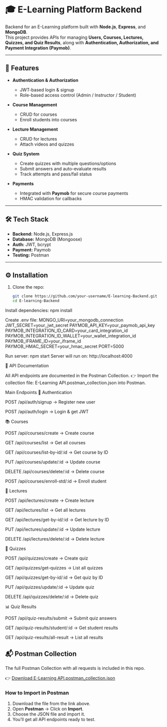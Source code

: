 # 🎓 E-Learning Platform Backend

Backend for an E-Learning platform built with **Node.js**, **Express**, and **MongoDB**.  
This project provides APIs for managing **Users, Courses, Lectures, Quizzes, and Quiz Results**, along with **Authentication, Authorization, and Payment Integration (Paymob)**.

---

## 🚀 Features

- **Authentication & Authorization**
  - JWT-based login & signup
  - Role-based access control (Admin / Instructor / Student)

- **Course Management**
  - CRUD for courses
  - Enroll students into courses

- **Lecture Management**
  - CRUD for lectures
  - Attach videos and quizzes

- **Quiz System**
  - Create quizzes with multiple questions/options
  - Submit answers and auto-evaluate results
  - Track attempts and pass/fail status

- **Payments**
  - Integrated with **Paymob** for secure course payments
  - HMAC validation for callbacks

---

## 🛠️ Tech Stack

- **Backend:** Node.js, Express.js  
- **Database:** MongoDB (Mongoose)  
- **Auth:** JWT, bcrypt  
- **Payment:** Paymob  
- **Testing:** Postman  

---

## ⚙️ Installation

1. Clone the repo:
   ```bash
   git clone https://github.com/your-username/E-learning-Backend.git
   cd E-learning-Backend


Install dependencies: 
npm install


Create .env file:
MONGO_URI=your_mongodb_connection
JWT_SECRET=your_jwt_secret
PAYMOB_API_KEY=your_paymob_api_key
PAYMOB_INTEGRATION_ID_CARD=your_card_integration_id
PAYMOB_INTEGRATION_ID_WALLET=your_wallet_integration_id
PAYMOB_IFRAME_ID=your_iframe_id
PAYMOB_HMAC_SECRET=your_hmac_secret
PORT=5000


Run server:
npm start
  Server will run on: http://localhost:4000


📌 API Documentation

All API endpoints are documented in the Postman Collection.
👉 Import the collection file: E-Learning API.postman_collection.json into Postman.

Main Endpoints
🔑 Authentication

POST /api/auth/signup → Register new user

POST /api/auth/login → Login & get JWT

📚 Courses

POST /api/courses/create → Create course

GET /api/courses/list → Get all courses

GET /api/courses/list-by-id/:id → Get course by ID

PUT /api/courses/update/:id → Update course

DELETE /api/courses/delete/:id → Delete course

POST /api/courses/enroll-std/:id → Enroll student

🎥 Lectures

POST /api/lectures/create → Create lecture

GET /api/lectures/list → Get all lectures

GET /api/lectures/get-by-id/:id → Get lecture by ID

PUT /api/lectures/update/:id → Update lecture

DELETE /api/lectures/delete/:id → Delete lecture

📝 Quizzes

POST /api/quizzes/create → Create quiz

GET /api/quizzes/get-quizzes → List all quizzes

GET /api/quizzes/get-by-id/:id → Get quiz by ID

PUT /api/quizzes/update/:id → Update quiz

DELETE /api/quizzes/delete/:id → Delete quiz

📊 Quiz Results

POST /api/quiz-results/submit → Submit quiz answers

GET /api/quiz-results/student/:id → Get student results

GET /api/quiz-results/all-result → List all results


## 📬 Postman Collection

The full Postman Collection with all requests is included in this repo.

👉 [Download E-Learning API.postman_collection.json](./E-Learning%20API.postman_collection.json)

### How to Import in Postman
1. Download the file from the link above.
2. Open **Postman** → Click on **Import**.
3. Choose the JSON file and import it.
4. You’ll get all API endpoints ready to test. 
